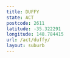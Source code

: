 ```yaml
---
title: DUFFY
state: ACT
postcode: 2611
latitude: -35.322291
longitude: 148.784415
url: /act/duffy/
layout: suburb
---
```

